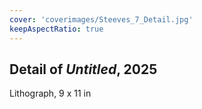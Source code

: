 ```yaml
---
cover: 'coverimages/Steeves_7_Detail.jpg'
keepAspectRatio: true
---
```


## Detail of *Untitled*, 2025

Lithograph, 9 x 11 in
